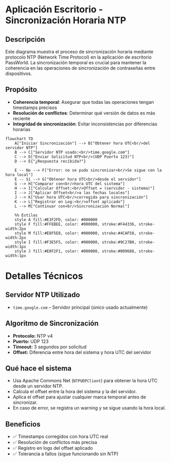 # Aplicación Escritorio - Sincronización Horaria NTP

## Descripción
Este diagrama muestra el proceso de sincronización horaria mediante protocolo NTP (Network Time Protocol) en la aplicación de escritorio PassWorld. La sincronización temporal es crucial para mantener la coherencia en las operaciones de sincronización de contraseñas entre dispositivos.

## Propósito
- **Coherencia temporal**: Asegurar que todas las operaciones tengan timestamps precisos  
- **Resolución de conflictos**: Determinar qué versión de datos es más reciente  
- **Integridad de sincronización**: Evitar inconsistencias por diferencias horarias

```mermaid
flowchart TD
    A["Iniciar Sincronización"] --> B["Obtener hora UTC<br/>del servidor NTP"]
    B --> C["Servidor NTP usado:<br/>time.google.com"]
    C --> D["Enviar Solicitud NTP<br/>(UDP Puerto 123)"]
    D --> E{"¿Respuesta recibida?"}
    
    E -- No --> F["Error: no se pudo sincronizar<br/>Se sigue con la hora local"]
    E -- Sí --> G["Obtener hora UTC<br/>desde el servidor"]
    G --> H["Comparar con<br/>hora UTC del sistema"]
    H --> I["Calcular Offset:<br/>Offset = (servidor - sistema)"]
    I --> J["Aplicar Offset<br/>a las fechas locales"]
    J --> K["Usar hora UTC<br/>corregida para sincronización"]
    K --> L["Registrar en Log:<br/>offset aplicado"]
    L --> M["Continuar con<br/>Sincronización Normal"]

    %% Estilos
    style A fill:#E3F2FD, color: #000000
    style F fill:#FFEBEE, color: #000000, stroke:#F44336, stroke-width:2px
    style M fill:#E8F5E8, color: #000000, stroke:#4CAF50, stroke-width:2px
    style I fill:#F3E5F5, color: #000000, stroke:#9C27B0, stroke-width:1px
    style J fill:#E0F2F1, color: #000000, stroke:#009688, stroke-width:1px
```

# Detalles Técnicos

## Servidor NTP Utilizado  
- `time.google.com` – Servidor principal (único usado actualmente)

## Algoritmo de Sincronización  
- **Protocolo:** NTP v4  
- **Puerto:** UDP 123  
- **Timeout:** 3 segundos por solicitud  
- **Offset:** Diferencia entre hora del sistema y hora UTC del servidor

## Qué hace el sistema  
- Usa Apache Commons Net (`NTPUDPClient`) para obtener la hora UTC desde un servidor NTP.  
- Calcula el offset entre la hora del sistema y la del servidor.  
- Aplica el offset para ajustar cualquier marca temporal antes de sincronizar.  
- En caso de error, se registra un warning y se sigue usando la hora local.

## Beneficios  
- ✅ Timestamps corregidos con hora UTC real  
- ✅ Resolución de conflictos más precisa  
- ✅ Registro en logs del offset aplicado  
- ✅ Tolerancia a fallos (sigue funcionando sin NTP)

